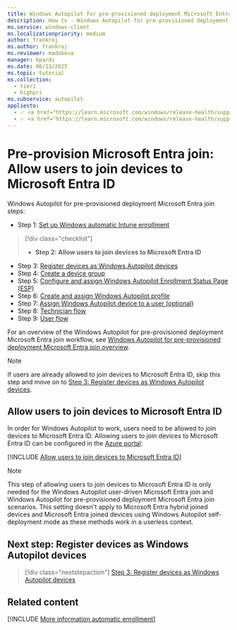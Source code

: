 ```yaml
---
title: Windows Autopilot for pre-provisioned deployment Microsoft Entra join - Step 2 of 9 - Allow users to join devices to Microsoft Entra ID
description: How to - Windows Autopilot for pre-provisioned deployment Microsoft Entra join - Step 2 of 9 - Allow users to join devices to Microsoft Entra ID.
ms.service: windows-client
ms.localizationpriority: medium
author: frankroj
ms.author: frankroj
ms.reviewer: madakeva
manager: bpardi
ms.date: 06/13/2025
ms.topic: tutorial
ms.collection:
  - tier1
  - highpri
ms.subservice: autopilot
appliesto:
  - ✅ <a href="https://learn.microsoft.com/windows/release-health/supported-versions-windows-client" target="_blank">Windows 11</a>
  - ✅ <a href="https://learn.microsoft.com/windows/release-health/supported-versions-windows-client" target="_blank">Windows 10</a>
---
```


# Pre-provision Microsoft Entra join: Allow users to join devices to Microsoft Entra ID

Windows Autopilot for pre-provisioned deployment Microsoft Entra join steps:

- Step 1: [Set up Windows automatic Intune enrollment](azure-ad-join-automatic-enrollment.md)

> [!div class="checklist"]
>
> - **Step 2: Allow users to join devices to Microsoft Entra ID**

- Step 3: [Register devices as Windows Autopilot devices](azure-ad-join-register-device.md)
- Step 4: [Create a device group](azure-ad-join-device-group.md)
- Step 5: [Configure and assign Windows Autopilot Enrollment Status Page (ESP)](azure-ad-join-esp.md)
- Step 6: [Create and assign Windows Autopilot profile](azure-ad-join-autopilot-profile.md)
- Step 7: [Assign Windows Autopilot device to a user (optional)](azure-ad-join-assign-device-to-user.md)
- Step 8: [Technician flow](azure-ad-join-technician-flow.md)
- Step 9: [User flow](azure-ad-join-user-flow.md)

For an overview of the Windows Autopilot for pre-provisioned deployment Microsoft Entra join workflow, see [Windows Autopilot for pre-provisioned deployment Microsoft Entra join overview](azure-ad-join-workflow.md#workflow).

> [!NOTE]
>
> If users are already allowed to join devices to Microsoft Entra ID, skip this step and move on to [Step 3: Register devices as Windows Autopilot devices](azure-ad-join-register-device.md).

## Allow users to join devices to Microsoft Entra ID

In order for Windows Autopilot to work, users need to be allowed to join devices to Microsoft Entra ID. Allowing users to join devices to Microsoft Entra ID can be configured in the [Azure portal](https://portal.azure.com):

[!INCLUDE [Allow users to join devices to Microsoft Entra ID](../../includes/allow-users-to-join.md)]

> [!NOTE]
>
> This step of allowing users to join devices to Microsoft Entra ID is only needed for the Windows Autopilot user-driven Microsoft Entra join and Windows Autopilot for pre-provisioned deployment Microsoft Entra join scenarios. This setting doesn't apply to Microsoft Entra hybrid joined devices and Microsoft Entra joined devices using Windows Autopilot self-deployment mode as these methods work in a userless context.

## Next step: Register devices as Windows Autopilot devices

> [!div class="nextstepaction"]
> [Step 3: Register devices as Windows Autopilot devices](azure-ad-join-register-device.md)

## Related content

[!INCLUDE [More information automatic enrollment](../../includes/more-info-allow-users-to-join.md)]
